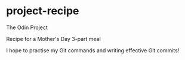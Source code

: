# project-recipe
The Odin Project

Recipe for a Mother's Day 3-part meal

I hope to practise my Git commands and writing effective Git commits!
